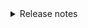 
<details markdown="1">
<summary markdown="1">
Release notes
</summary>

# Brief Discussion of "Release Notes"

At the end of the legacy code phase, each team will be required to submit "release notes" for all of the features they added to the main branch (i.e. the difference between their main branch, and the main branch of the starter code for the project.)

These serve at least two purposes:

* **Functional**: These messages help them to be aware of, and use the new functionality.  Customers can't take advantage of new features if they don't know about them.

* **Marketing**: If you are running a software business, you are always concerned about "churn", which is the business term for when a paying customer stops paying you, and starts giving money to your competitor instead.   These messages need to convey to your customers that you have heard their concerns, and care about making their lives easier, more fun, less stressful—whatever the purpose of the app happens to be.
As we move into the legacy code phase of the course over the next few days, **your PR descriptions will be the source material** for these release notes for either HappyCows or Gauchoride, so it's important that they be written well.  This is why we ask for screenshots, etc. and that the PR descriptions include a description of new features not just from the programmer/developer perspective, but from the end-user perspective.

# Sample Release Notes

* courses: <https://github.com/ucsb-cs156/proj-courses/blob/main/docs/release-notes/proj-courses-w24-5pm-2.pdf>
* happycows: <https://github.com/ucsb-cs156/proj-happycows/blob/main/docs/release-notes/w24-4pm-2.pdf>
* organic: <https://github.com/ucsb-cs156/proj-organic/blob/main/docs/release-notes/w24-6pm-1.pdf>
* gauchoride: <https://github.com/ucsb-cs156/proj-gauchoride/blob/main/docs/release-notes/w24-7pm-1.pdf>

You are required to prepare a set of release notes as a team.

You may prepare these in one of two ways:
* As a Google Drive document in your Drive folder called `Release Notes` (in the same folder where your retros go), OR
* In Markdown format in a file `/docs/release_notes/team-name.md` (where `team-name` is, for example, `s24-5pm-1`) in a new branch of your repo called `release_notes`. If you choose this route, make a Pull Request for this change (the normal PR deadline doesn't apply to this PR).

The choice is up to you: each method has its pros and cons; do whatever seems easiest to you.

## What goes in the release notes

The release notes should summarize:
* For the actual *users* of the application, a summary of what changes they notice from the way the app was at the start of the course to now.
* In a separate, shorter section: for the *developers* of the application, a summary of any additional changes devs may need to be aware of.
* It does not have to be every single last detail of every change; it should focus on the big picture of things users/developers would need or want to know. 
* Before and after screenshots can be helpful.

## How to submit

Work colletively on this as a team.   When finished, submit a link to either your Google Drive doc, or to your PR on Canvas under the assignment `ReleaseNotes`

For the due date, refer to the Release Notes assignment on Canvas.

</details>
